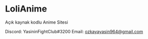 # LoliAnime
 Açık kaynak kodlu Anime Sitesi
 
 Discord: YasininFightClub#3200
 Email: ozkayayasin964@gmail.com
